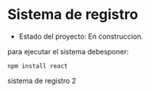 <h1>Sistema de registro</h1>

- Estado del proyecto: En construccion.

para ejecutar el sistema debesponer: 

```npm install react```

sistema de registro 2

